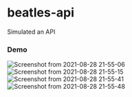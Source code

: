 # beatles-api
Simulated an API

### Demo

![Screenshot from 2021-08-28 21-55-06](https://user-images.githubusercontent.com/64902444/131234722-6c36602c-1925-4c47-b587-a7d187d27c27.png)
![Screenshot from 2021-08-28 21-55-15](https://user-images.githubusercontent.com/64902444/131234721-1fcb697a-de21-4f1d-b4a6-b2c4a960cad5.png)
![Screenshot from 2021-08-28 21-55-41](https://user-images.githubusercontent.com/64902444/131234719-1fe5156b-9f3f-427c-b215-2fa1d88227d0.png)
![Screenshot from 2021-08-28 21-55-48](https://user-images.githubusercontent.com/64902444/131234718-987c0fb2-d3c7-405e-8b00-d693c69e1fe7.png)









